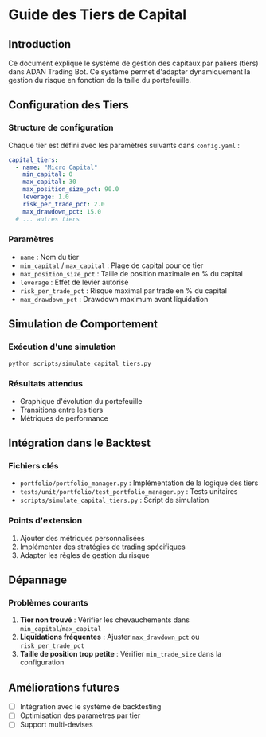 # Guide des Tiers de Capital

## Introduction
Ce document explique le système de gestion des capitaux par paliers (tiers) dans ADAN Trading Bot. Ce système permet d'adapter dynamiquement la gestion du risque en fonction de la taille du portefeuille.

## Configuration des Tiers

### Structure de configuration
Chaque tier est défini avec les paramètres suivants dans `config.yaml` :

```yaml
capital_tiers:
  - name: "Micro Capital"
    min_capital: 0
    max_capital: 30
    max_position_size_pct: 90.0
    leverage: 1.0
    risk_per_trade_pct: 2.0
    max_drawdown_pct: 15.0
  # ... autres tiers
```

### Paramètres
- `name` : Nom du tier
- `min_capital` / `max_capital` : Plage de capital pour ce tier
- `max_position_size_pct` : Taille de position maximale en % du capital
- `leverage` : Effet de levier autorisé
- `risk_per_trade_pct` : Risque maximal par trade en % du capital
- `max_drawdown_pct` : Drawdown maximum avant liquidation

## Simulation de Comportement

### Exécution d'une simulation
```bash
python scripts/simulate_capital_tiers.py
```

### Résultats attendus
- Graphique d'évolution du portefeuille
- Transitions entre les tiers
- Métriques de performance

## Intégration dans le Backtest

### Fichiers clés
- `portfolio/portfolio_manager.py` : Implémentation de la logique des tiers
- `tests/unit/portfolio/test_portfolio_manager.py` : Tests unitaires
- `scripts/simulate_capital_tiers.py` : Script de simulation

### Points d'extension
1. Ajouter des métriques personnalisées
2. Implémenter des stratégies de trading spécifiques
3. Adapter les règles de gestion du risque

## Dépannage

### Problèmes courants
1. **Tier non trouvé** : Vérifier les chevauchements dans `min_capital`/`max_capital`
2. **Liquidations fréquentes** : Ajuster `max_drawdown_pct` ou `risk_per_trade_pct`
3. **Taille de position trop petite** : Vérifier `min_trade_size` dans la configuration

## Améliorations futures
- [ ] Intégration avec le système de backtesting
- [ ] Optimisation des paramètres par tier
- [ ] Support multi-devises
